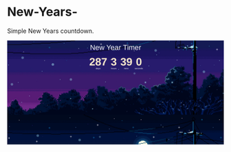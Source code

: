 # New-Years-
Simple New Years countdown.


![Screenshot](https://github.com/Raakeshm1738/New-Years-/blob/main/Screenshot.png)

